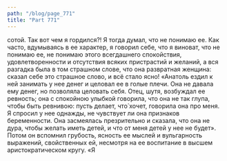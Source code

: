 ```yaml
---
path: "/blog/page_771"
title: "Part 771"
---
```


сотой. Так вот чем я гордился?! Я тогда думал, что не понимаю ее. Как часто, вдумываясь в ее характер, я говорил себе, что я виноват, что не понимаю ее, не понимаю этого всегдашнего спокойствия, удовлетворенности и отсутствия всяких пристрастий и желаний, а вся разгадка была в том страшном слове, что она развратная женщина: сказал себе это страшное слово, и всё стало ясно!
«Анатоль ездил к ней занимать у нее денег и целовал ее в голые плечи. Она не давала ему денег, но позволяла целовать себя. Отец, шутя, возбуждал ее ревность; она с спокойною улыбкой говорила, что она не так глупа, чтобы быть ревнивою: пусть делает, что́ хочет, говорила она про меня. Я спросил у нее однажды, не чувствует ли она признаков беременности. Она засмеялась презрительно и сказала, что она не дура, чтобы желать иметь детей, и что от меня детей у нее не будет».
Потом он вспомнил грубость, ясность ее мыслей и вульгарность выражений, свойственных ей, несмотря на ее воспитание в высшем аристократическом кругу. «Я 

